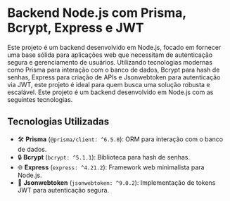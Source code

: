 # Backend Node.js com Prisma, Bcrypt, Express e JWT
Este projeto é um backend desenvolvido em Node.js, focado em fornecer uma base sólida para aplicações web que necessitam de autenticação segura e gerenciamento de usuários. Utilizando tecnologias modernas como Prisma para interação com o banco de dados, Bcrypt para hash de senhas, Express para criação de APIs e Jsonwebtoken para autenticação via JWT, este projeto é ideal para quem busca uma solução robusta e escalável.
Este projeto é um backend desenvolvido em Node.js com as seguintes tecnologias.

## Tecnologias Utilizadas

- 🛠️ **Prisma** (`@prisma/client: ^6.5.0`): ORM para interação com o banco de dados.
- 🔒 **Bcrypt** (`bcrypt: ^5.1.1`): Biblioteca para hash de senhas.
- 🌐 **Express** (`express: ^4.21.2`): Framework web minimalista para Node.js.
- 🔑 **Jsonwebtoken** (`jsonwebtoken: ^9.0.2`): Implementação de tokens JWT para autenticação segura.

